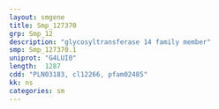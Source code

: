 ```yaml
---
layout: smgene
title: Smp_127370
grp: Smp_12
description: "glycosyltransferase 14 family member"
smp: Smp_127370.1
uniprot: "G4LUI0"
length:  1287
cdd: "PLN03183, cl12266, pfam02485"
kk: ns
categories: sm
---
```

